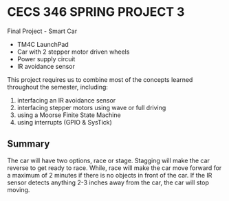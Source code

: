 # CECS 346 SPRING PROJECT 3  
Final Project - Smart Car  
- TM4C LaunchPad
- Car with 2 stepper motor driven wheels
- Power supply circuit
- IR avoidance sensor  

This project requires us to combine most of the concepts learned throughout the semester, including:  
1. interfacing an IR avoidance sensor
2. interfacing stepper motors using wave or full driving
3. using a Moorse Finite State Machine
4. using interrupts (GPIO & SysTick)

## Summary
The car will have two options, race or stage. Stagging will make the car reverse to get ready to race. While, race will make the car move forward for a maximum of 2 minutes if there is no objects in front of the car. If the IR sensor detects anything 2-3 inches away from the car, the car will stop moving. 
